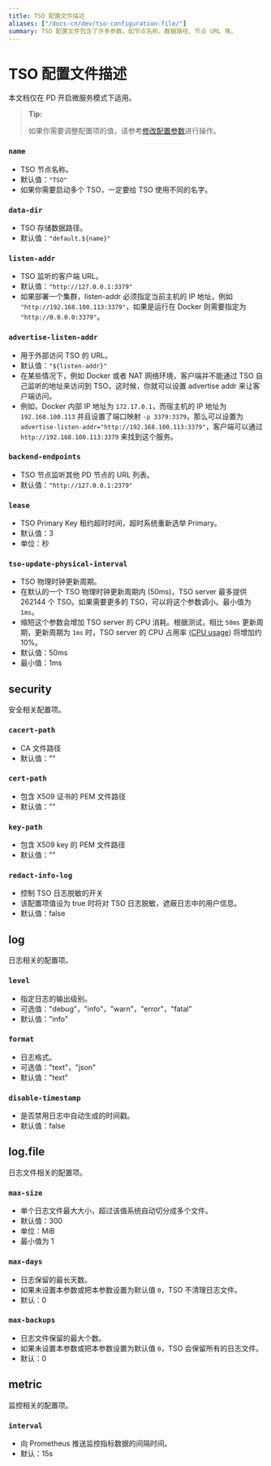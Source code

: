```yaml
---
title: TSO 配置文件描述
aliases: ["/docs-cn/dev/tso-configuration-file/"]
summary: TSO 配置文件包含了许多参数，如节点名称、数据路径、节点 URL 等。
---
```


# TSO 配置文件描述

<!-- markdownlint-disable MD001 -->

本文档仅在 PD 开启微服务模式下适用。

> **Tip:**
>
> 如果你需要调整配置项的值，请参考[修改配置参数](/maintain-tidb-using-tiup.md#修改配置参数)进行操作。

### `name`

- TSO 节点名称。
- 默认值：`"TSO"`
- 如果你需要启动多个 TSO，一定要给 TSO 使用不同的名字。

### `data-dir`

- TSO 存储数据路径。
- 默认值：`"default.${name}"`

### `listen-addr`

- TSO 监听的客户端 URL。
- 默认值：`"http://127.0.0.1:3379"`
- 如果部署一个集群，listen-addr 必须指定当前主机的 IP 地址，例如 `"http://192.168.100.113:3379"`，如果是运行在 Docker 则需要指定为 `"http://0.0.0.0:3379"`。

### `advertise-listen-addr`

- 用于外部访问 TSO 的 URL。
- 默认值：`"${listen-addr}"`
- 在某些情况下，例如 Docker 或者 NAT 网络环境，客户端并不能通过 TSO 自己监听的地址来访问到 TSO，这时候，你就可以设置 advertise addr 来让客户端访问。
- 例如，Docker 内部 IP 地址为 `172.17.0.1`，而宿主机的 IP 地址为 `192.168.100.113` 并且设置了端口映射 `-p 3379:3379`，那么可以设置为 `advertise-listen-addr="http://192.168.100.113:3379"`，客户端可以通过 `http://192.168.100.113:3379` 来找到这个服务。

### `backend-endpoints`

- TSO 节点监听其他 PD 节点的 URL 列表。
- 默认值：`"http://127.0.0.1:2379"`

### `lease`

- TSO Primary Key 租约超时时间，超时系统重新选举 Primary。
- 默认值：3
- 单位：秒

### `tso-update-physical-interval`

- TSO 物理时钟更新周期。
- 在默认的一个 TSO 物理时钟更新周期内 (50ms)，TSO server 最多提供 262144 个 TSO。如果需要更多的 TSO，可以将这个参数调小。最小值为 `1ms`。
- 缩短这个参数会增加 TSO server 的 CPU 消耗。根据测试，相比 `50ms` 更新周期，更新周期为 `1ms` 时，TSO server 的 CPU 占用率 ([CPU usage](https://man7.org/linux/man-pages/man1/top.1.html)) 将增加约 10%。
- 默认值：50ms
- 最小值：1ms

## security

安全相关配置项。

### `cacert-path`

- CA 文件路径
- 默认值：""

### `cert-path`

- 包含 X509 证书的 PEM 文件路径
- 默认值：""

### `key-path`

- 包含 X509 key 的 PEM 文件路径
- 默认值：""

### `redact-info-log`

- 控制 TSO 日志脱敏的开关
- 该配置项值设为 true 时将对 TSO 日志脱敏，遮蔽日志中的用户信息。
- 默认值：false

## log

日志相关的配置项。

### `level`

- 指定日志的输出级别。
- 可选值："debug"，"info"，"warn"，"error"，"fatal"
- 默认值："info"

### `format`

- 日志格式。
- 可选值："text"，"json"
- 默认值："text"

### `disable-timestamp`

- 是否禁用日志中自动生成的时间戳。
- 默认值：false

## log.file

日志文件相关的配置项。

### `max-size`

- 单个日志文件最大大小，超过该值系统自动切分成多个文件。
- 默认值：300
- 单位：MiB
- 最小值为 1

### `max-days`

- 日志保留的最长天数。
- 如果未设置本参数或把本参数设置为默认值 `0`，TSO 不清理日志文件。
- 默认：0

### `max-backups`

- 日志文件保留的最大个数。
- 如果未设置本参数或把本参数设置为默认值 `0`，TSO 会保留所有的日志文件。
- 默认：0

## metric

监控相关的配置项。

### `interval`

- 向 Prometheus 推送监控指标数据的间隔时间。
- 默认：15s
